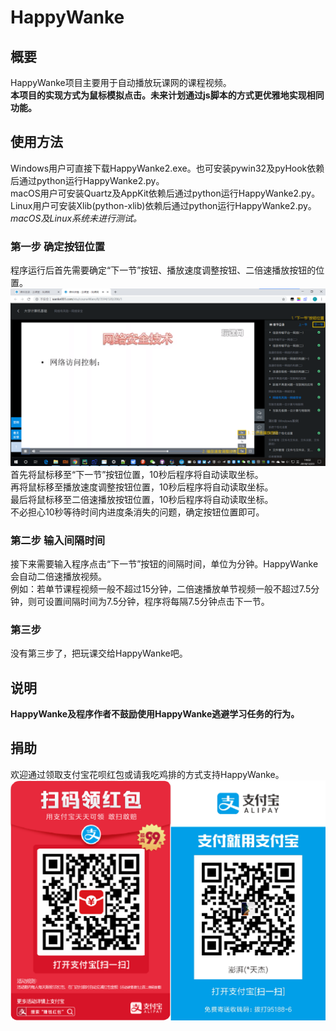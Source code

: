 # HappyWanke
## 概要
HappyWanke项目主要用于自动播放玩课网的课程视频。  
**本项目的实现方式为鼠标模拟点击。未来计划通过js脚本的方式更优雅地实现相同功能。**
## 使用方法
Windows用户可直接下载HappyWanke2.exe。也可安装pywin32及pyHook依赖后通过python运行HappyWanke2.py。<br>
macOS用户可安装Quartz及AppKit依赖后通过python运行HappyWanke2.py。<br>
Linux用户可安装Xlib(python-xlib)依赖后通过python运行HappyWanke2.py。<br>
*macOS及Linux系统未进行测试。*
### 第一步 确定按钮位置
程序运行后首先需要确定“下一节”按钮、播放速度调整按钮、二倍速播放按钮的位置。<br>
![按钮位置指示](https://github.com/ztjryg4/HappyWanke/raw/master/image/introduction.png)
首先将鼠标移至“下一节”按钮位置，10秒后程序将自动读取坐标。<br>
再将鼠标移至播放速度调整按钮位置，10秒后程序将自动读取坐标。<br>
最后将鼠标移至二倍速播放按钮位置，10秒后程序将自动读取坐标。<br>
不必担心10秒等待时间内进度条消失的问题，确定按钮位置即可。
### 第二步 输入间隔时间
接下来需要输入程序点击“下一节”按钮的间隔时间，单位为分钟。HappyWanke会自动二倍速播放视频。<br>
例如：若单节课程视频一般不超过15分钟，二倍速播放单节视频一般不超过7.5分钟，则可设置间隔时间为7.5分钟，程序将每隔7.5分钟点击下一节。
### 第三步
没有第三步了，把玩课交给HappyWanke吧。
## 说明
**HappyWanke及程序作者不鼓励使用HappyWanke逃避学习任务的行为。**
## 捐助
欢迎通过领取支付宝花呗红包或请我吃鸡排的方式支持HappyWanke。
![捐助](https://github.com/ztjryg4/HappyWanke/raw/master/image/donate.png)

